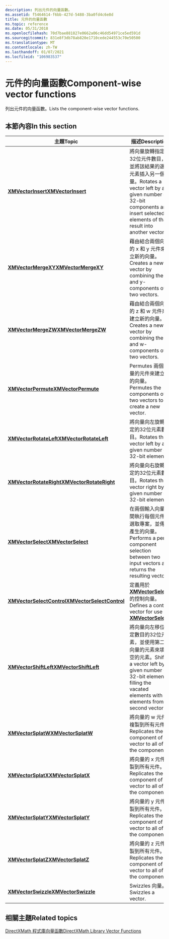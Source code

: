 ```yaml
---
description: 列出元件的向量函數。
ms.assetid: f5464614-f6bb-427d-5488-3ba0fd4c6e8d
title: 元件的向量函數
ms.topic: reference
ms.date: 05/31/2018
ms.openlocfilehash: 70d7bae881827e0662a06c46dd54971ce5ed591d
ms.sourcegitcommit: 831e8f3db78ab820e1710cede244553c70e50500
ms.translationtype: MT
ms.contentlocale: zh-TW
ms.lasthandoff: 01/07/2021
ms.locfileid: "106983537"
---
```

# <a name="component-wise-vector-functions"></a><span data-ttu-id="89c6d-103">元件的向量函數</span><span class="sxs-lookup"><span data-stu-id="89c6d-103">Component-wise vector functions</span></span>

<span data-ttu-id="89c6d-104">列出元件的向量函數。</span><span class="sxs-lookup"><span data-stu-id="89c6d-104">Lists the component-wise vector functions.</span></span>

## <a name="in-this-section"></a><span data-ttu-id="89c6d-105">本節內容</span><span class="sxs-lookup"><span data-stu-id="89c6d-105">In this section</span></span>



| <span data-ttu-id="89c6d-106">主題</span><span class="sxs-lookup"><span data-stu-id="89c6d-106">Topic</span></span>                                                             | <span data-ttu-id="89c6d-107">描述</span><span class="sxs-lookup"><span data-stu-id="89c6d-107">Description</span></span>                                                                                                                              |
|-------------------------------------------------------------------|------------------------------------------------------------------------------------------------------------------------------------------|
| [<span data-ttu-id="89c6d-108">**XMVectorInsert**</span><span class="sxs-lookup"><span data-stu-id="89c6d-108">**XMVectorInsert**</span></span>](/windows/win32/api/directxmath/nf-directxmath-xmvectorinsert)<br/>               | <span data-ttu-id="89c6d-109">將向量旋轉指定的32位元件數目，並將該結果的選取元素插入另一個向量。</span><span class="sxs-lookup"><span data-stu-id="89c6d-109">Rotates a vector left by a given number of 32-bit components and insert selected elements of that result into another vector.</span></span><br/> |
| [<span data-ttu-id="89c6d-110">**XMVectorMergeXY**</span><span class="sxs-lookup"><span data-stu-id="89c6d-110">**XMVectorMergeXY**</span></span>](/windows/win32/api/directxmath/nf-directxmath-xmvectormergexy)<br/>             | <span data-ttu-id="89c6d-111">藉由結合兩個向量的 x 和 y 元件來建立新的向量。</span><span class="sxs-lookup"><span data-stu-id="89c6d-111">Creates a new vector by combining the x and y-components of two vectors.</span></span><br/>                                                      |
| [<span data-ttu-id="89c6d-112">**XMVectorMergeZW**</span><span class="sxs-lookup"><span data-stu-id="89c6d-112">**XMVectorMergeZW**</span></span>](/windows/win32/api/directxmath/nf-directxmath-xmvectormergezw)<br/>             | <span data-ttu-id="89c6d-113">藉由結合兩個向量的 z 和 w 元件來建立新的向量。</span><span class="sxs-lookup"><span data-stu-id="89c6d-113">Creates a new vector by combining the z and w-components of two vectors.</span></span><br/>                                                      |
| [<span data-ttu-id="89c6d-114">**XMVectorPermute**</span><span class="sxs-lookup"><span data-stu-id="89c6d-114">**XMVectorPermute**</span></span>](/windows/win32/api/directxmath/nf-directxmath-xmvectorpermute)<br/>             | <span data-ttu-id="89c6d-115">Permutes 兩個向量的元件來建立新的向量。</span><span class="sxs-lookup"><span data-stu-id="89c6d-115">Permutes the components of two vectors to create a new vector.</span></span><br/>                                                                |
| [<span data-ttu-id="89c6d-116">**XMVectorRotateLeft**</span><span class="sxs-lookup"><span data-stu-id="89c6d-116">**XMVectorRotateLeft**</span></span>](/windows/win32/api/directxmath/nf-directxmath-xmvectorrotateleft)<br/>       | <span data-ttu-id="89c6d-117">將向量向左旋轉指定的32位元素數目。</span><span class="sxs-lookup"><span data-stu-id="89c6d-117">Rotates the vector left by a given number of 32-bit elements.</span></span><br/>                                                                 |
| [<span data-ttu-id="89c6d-118">**XMVectorRotateRight**</span><span class="sxs-lookup"><span data-stu-id="89c6d-118">**XMVectorRotateRight**</span></span>](/windows/win32/api/directxmath/nf-directxmath-xmvectorrotateright)<br/>     | <span data-ttu-id="89c6d-119">將向量向右旋轉指定的32位元素數目。</span><span class="sxs-lookup"><span data-stu-id="89c6d-119">Rotates the vector right by a given number of 32-bit elements.</span></span><br/>                                                                |
| [<span data-ttu-id="89c6d-120">**XMVectorSelect**</span><span class="sxs-lookup"><span data-stu-id="89c6d-120">**XMVectorSelect**</span></span>](/windows/win32/api/directxmath/nf-directxmath-xmvectorselect)<br/>               | <span data-ttu-id="89c6d-121">在兩個輸入向量之間執行每個元件的選取專案，並傳回產生的向量。</span><span class="sxs-lookup"><span data-stu-id="89c6d-121">Performs a per-component selection between two input vectors and returns the resulting vector.</span></span><br/>                                |
| [<span data-ttu-id="89c6d-122">**XMVectorSelectControl**</span><span class="sxs-lookup"><span data-stu-id="89c6d-122">**XMVectorSelectControl**</span></span>](/windows/win32/api/directxmath/nf-directxmath-xmvectorselectcontrol)<br/> | <span data-ttu-id="89c6d-123">定義用於 [**XMVectorSelect**](/windows/win32/api/directxmath/nf-directxmath-xmvectorselect)的控制向量。</span><span class="sxs-lookup"><span data-stu-id="89c6d-123">Defines a control vector for use in [**XMVectorSelect**](/windows/win32/api/directxmath/nf-directxmath-xmvectorselect).</span></span><br/>                                                 |
| [<span data-ttu-id="89c6d-124">**XMVectorShiftLeft**</span><span class="sxs-lookup"><span data-stu-id="89c6d-124">**XMVectorShiftLeft**</span></span>](/windows/win32/api/directxmath/nf-directxmath-xmvectorshiftleft)<br/>         | <span data-ttu-id="89c6d-125">將向量向左移位指定數目的32位元素，並使用第二個向量的元素來填滿空的元素。</span><span class="sxs-lookup"><span data-stu-id="89c6d-125">Shifts a vector left by a given number of 32-bit elements, filling the vacated elements with elements from a second vector.</span></span><br/>   |
| [<span data-ttu-id="89c6d-126">**XMVectorSplatW**</span><span class="sxs-lookup"><span data-stu-id="89c6d-126">**XMVectorSplatW**</span></span>](/windows/win32/api/directxmath/nf-directxmath-xmvectorsplatw)<br/>               | <span data-ttu-id="89c6d-127">將向量的 w 元件複製到所有元件。</span><span class="sxs-lookup"><span data-stu-id="89c6d-127">Replicates the w component of a vector to all of the components.</span></span><br/>                                                              |
| [<span data-ttu-id="89c6d-128">**XMVectorSplatX**</span><span class="sxs-lookup"><span data-stu-id="89c6d-128">**XMVectorSplatX**</span></span>](/windows/win32/api/directxmath/nf-directxmath-xmvectorsplatx)<br/>               | <span data-ttu-id="89c6d-129">將向量的 x 元件複製到所有元件。</span><span class="sxs-lookup"><span data-stu-id="89c6d-129">Replicates the x component of a vector to all of the components.</span></span><br/>                                                              |
| [<span data-ttu-id="89c6d-130">**XMVectorSplatY**</span><span class="sxs-lookup"><span data-stu-id="89c6d-130">**XMVectorSplatY**</span></span>](/windows/win32/api/directxmath/nf-directxmath-xmvectorsplaty)<br/>               | <span data-ttu-id="89c6d-131">將向量的 y 元件複製到所有元件。</span><span class="sxs-lookup"><span data-stu-id="89c6d-131">Replicates the y component of a vector to all of the components.</span></span><br/>                                                              |
| [<span data-ttu-id="89c6d-132">**XMVectorSplatZ**</span><span class="sxs-lookup"><span data-stu-id="89c6d-132">**XMVectorSplatZ**</span></span>](/windows/win32/api/directxmath/nf-directxmath-xmvectorsplatz)<br/>               | <span data-ttu-id="89c6d-133">將向量的 z 元件複製到所有元件。</span><span class="sxs-lookup"><span data-stu-id="89c6d-133">Replicates the z component of a vector to all of the components.</span></span><br/>                                                              |
| [<span data-ttu-id="89c6d-134">**XMVectorSwizzle**</span><span class="sxs-lookup"><span data-stu-id="89c6d-134">**XMVectorSwizzle**</span></span>](/windows/win32/api/directxmath/nf-directxmath-xmvectorswizzle)<br/>             | <span data-ttu-id="89c6d-135">Swizzles 向量。</span><span class="sxs-lookup"><span data-stu-id="89c6d-135">Swizzles a vector.</span></span><br/>                                                                                                            |



 

## <a name="related-topics"></a><span data-ttu-id="89c6d-136">相關主題</span><span class="sxs-lookup"><span data-stu-id="89c6d-136">Related topics</span></span>

<dl> <dt>

[<span data-ttu-id="89c6d-137">DirectXMath 程式庫向量函數</span><span class="sxs-lookup"><span data-stu-id="89c6d-137">DirectXMath Library Vector Functions</span></span>](ovw-xnamath-reference-functions-vector.md)
</dt> </dl>

 

 
